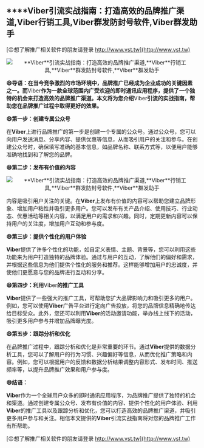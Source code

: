## ****Viber**引流实战指南：打造高效的品牌推广渠道,**Viber**行销工具,**Viber**群发防封号软件,**Viber**群发助手**

[😍想了解推广相关软件的朋友请登录 http://www.vst.tw](http://www.vst.tw)

 <center><img src="https://vst.tw/MP4/tuiguang/png/7.png" alt="**Viber**引流实战指南：打造高效的品牌推广渠道,**Viber**行销工具,**Viber**群发防封号软件,**Viber**群发助手"></center>

**😄导语：在当今竞争激烈的市场环境中，品牌推广已经成为企业成功的关键因素之一。而**Viber**作为一款全球范围内广受欢迎的即时通讯应用程序，提供了一个独特的机会来打造高效的品牌推广渠道。本文将为您介绍**Viber**引流的实战指南，帮助您在品牌推广过程中取得更好的效果。**

**😄第一步：创建专属公众号**

在**Viber**上进行品牌推广的第一步是创建一个专属的公众号。通过公众号，您可以向用户发送消息、分享内容、提供优惠等信息，从而吸引用户的关注和参与。在创建公众号时，确保填写准确的基本信息，如品牌名称、联系方式等，以便用户能够准确地找到和了解您的品牌。

**😄第二步：发布有价值的内容**

 <center><img src="https://vst.tw/MP4/tuiguang/png/8.png" alt="**Viber**引流实战指南：打造高效的品牌推广渠道,**Viber**行销工具,**Viber**群发防封号软件,**Viber**群发助手"></center>

内容是吸引用户关注的关键。在**Viber**上发布有价值的内容可以帮助您建立品牌形象、增加用户粘性并吸引更多用户。您可以发布有关产品介绍、使用技巧、行业动态、优惠活动等相关内容，以满足用户的需求和兴趣。同时，定期更新内容可以保持用户的关注度，增加用户互动和参与度。

**😄第三步：提供个性化的用户体验**

**Viber**提供了许多个性化的功能，如自定义表情、主题、背景等，您可以利用这些功能来为用户打造独特的品牌体验。通过与用户的互动，了解他们的偏好和需求，并根据这些信息为他们提供个性化的服务和推荐。这样能够增加用户的忠诚度，并使他们更愿意与您的品牌进行互动和分享。

**😄第四步：利用**Viber**的推广工具**

**Viber**提供了一些强大的推广工具，可帮助您扩大品牌影响力和吸引更多的用户。例如，您可以使用**Viber**广告平台进行定向广告投放，将您的品牌信息精确地传达给目标受众。此外，您还可以利用**Viber**的活动邀请功能，举办线上线下的活动，吸引更多用户参与并增加品牌曝光度。

**😄第五步：跟踪分析和优化**

在品牌推广过程中，跟踪分析和优化是非常重要的环节。通过**Viber**提供的数据分析工具，您可以了解用户的行为习惯、兴趣偏好等信息，从而优化推广策略和内容。例如，您可以根据用户的反馈和数据分析结果调整内容形式、发布时间、推送频率等，以提升品牌推广效果和用户参与度。

**😄结语：**

**Viber**作为一个全球用户众多的即时通讯应用程序，为品牌推广提供了独特的机会和渠道。通过创建专属公众号、发布有价值的内容、提供个性化的用户体验、利用**Viber**的推广工具以及跟踪分析和优化，您可以打造高效的品牌推广渠道，并吸引更多用户参与和关注。相信本文提供的**Viber**引流实战指南将对您的品牌推广工作有所帮助。

[😍想了解推广相关软件的朋友请登录 http://www.vst.tw](http://www.vst.tw)



